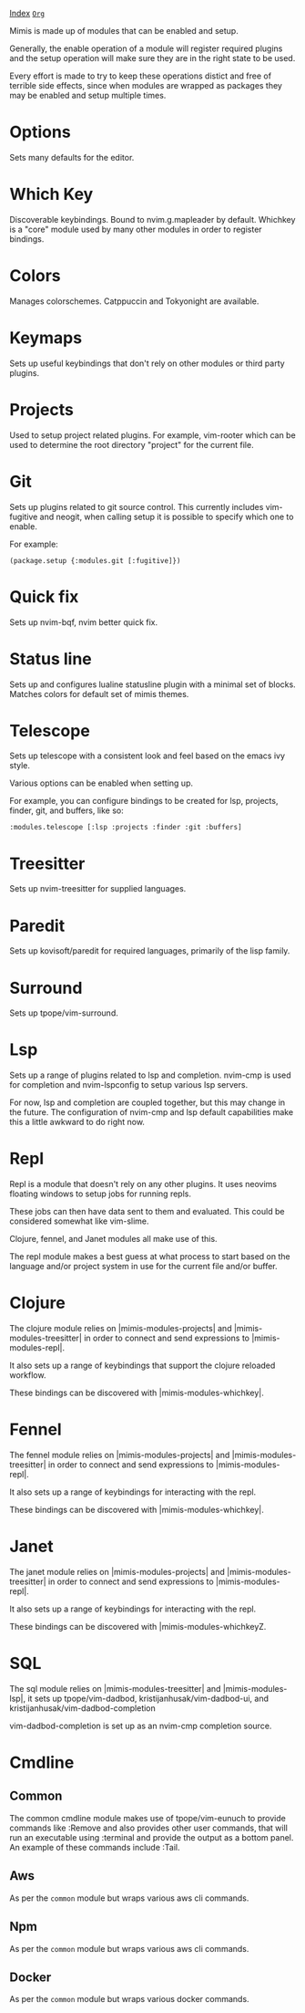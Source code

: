 [Index](../mimis/index.html) [`Org`](../mimis/index.org)

Mimis is made up of modules that can be enabled and setup.

Generally, the enable operation of a module will register required
plugins and the setup operation will make sure they are in the right
state to be used.

Every effort is made to try to keep these operations distict and free of
terrible side effects, since when modules are wrapped as packages they
may be enabled and setup multiple times.

# Options

Sets many defaults for the editor.

# Which Key

Discoverable keybindings. Bound to nvim.g.mapleader by default. Whichkey
is a \"core\" module used by many other modules in order to register
bindings.

# Colors

Manages colorschemes. Catppuccin and Tokyonight are available.

# Keymaps

Sets up useful keybindings that don\'t rely on other modules or third
party plugins.

# Projects

Used to setup project related plugins. For example, vim-rooter which can
be used to determine the root directory \"project\" for the current
file.

# Git

Sets up plugins related to git source control. This currently includes
vim-fugitive and neogit, when calling setup it is possible to specify
which one to enable.

For example:

``` fennel
(package.setup {:modules.git [:fugitive]})
```

# Quick fix

Sets up nvim-bqf, nvim better quick fix.

# Status line

Sets up and configures lualine statusline plugin with a minimal set of
blocks. Matches colors for default set of mimis themes.

# Telescope

Sets up telescope with a consistent look and feel based on the emacs ivy
style.

Various options can be enabled when setting up.

For example, you can configure bindings to be created for lsp, projects,
finder, git, and buffers, like so:

``` fennel
:modules.telescope [:lsp :projects :finder :git :buffers]
```

# Treesitter

Sets up nvim-treesitter for supplied languages.

# Paredit

Sets up kovisoft/paredit for required languages, primarily of the lisp
family.

# Surround

Sets up tpope/vim-surround.

# Lsp

Sets up a range of plugins related to lsp and completion. nvim-cmp is
used for completion and nvim-lspconfig to setup various lsp servers.

For now, lsp and completion are coupled together, but this may change in
the future. The configuration of nvim-cmp and lsp default capabilities
make this a little awkward to do right now.

# Repl

Repl is a module that doesn\'t rely on any other plugins. It uses
neovims floating windows to setup jobs for running repls.

These jobs can then have data sent to them and evaluated. This could be
considered somewhat like vim-slime.

Clojure, fennel, and Janet modules all make use of this.

The repl module makes a best guess at what process to start based on the
language and/or project system in use for the current file and/or
buffer.

# Clojure

The clojure module relies on \|mimis-modules-projects\| and
\|mimis-modules-treesitter\| in order to connect and send expressions to
\|mimis-modules-repl\|.

It also sets up a range of keybindings that support the clojure reloaded
workflow.

These bindings can be discovered with \|mimis-modules-whichkey\|.

# Fennel

The fennel module relies on \|mimis-modules-projects\| and
\|mimis-modules-treesitter\| in order to connect and send expressions to
\|mimis-modules-repl\|.

It also sets up a range of keybindings for interacting with the repl.

These bindings can be discovered with \|mimis-modules-whichkey\|.

# Janet

The janet module relies on \|mimis-modules-projects\| and
\|mimis-modules-treesitter\| in order to connect and send expressions to
\|mimis-modules-repl\|.

It also sets up a range of keybindings for interacting with the repl.

These bindings can be discovered with \|mimis-modules-whichkeyZ.

# SQL

The sql module relies on \|mimis-modules-treesitter\| and
\|mimis-modules-lsp\|, it sets up tpope/vim-dadbod,
kristijanhusak/vim-dadbod-ui, and kristijanhusak/vim-dadbod-completion

vim-dadbod-completion is set up as an nvim-cmp completion source.

# Cmdline

## Common

The common cmdline module makes use of tpope/vim-eunuch to provide
commands like :Remove and also provides other user commands, that will
run an executable using :terminal and provide the output as a bottom
panel. An example of these commands include :Tail.

## Aws

As per the `common` module but wraps various aws cli commands.

## Npm

As per the `common` module but wraps various aws cli commands.

## Docker

As per the `common` module but wraps various docker commands.

